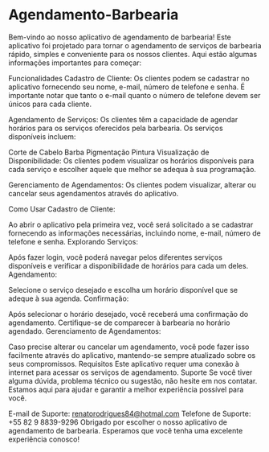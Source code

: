 
# Agendamento-Barbearia

Bem-vindo ao nosso aplicativo de agendamento de barbearia! Este aplicativo foi projetado para tornar o agendamento de serviços de barbearia rápido, simples e conveniente para os nossos clientes. Aqui estão algumas informações importantes para começar:

Funcionalidades
Cadastro de Cliente: Os clientes podem se cadastrar no aplicativo fornecendo seu nome, e-mail, número de telefone e senha. É importante notar que tanto o e-mail quanto o número de telefone devem ser únicos para cada cliente.

Agendamento de Serviços: Os clientes têm a capacidade de agendar horários para os serviços oferecidos pela barbearia. Os serviços disponíveis incluem:

Corte de Cabelo
Barba
Pigmentação
Pintura
Visualização de Disponibilidade: Os clientes podem visualizar os horários disponíveis para cada serviço e escolher aquele que melhor se adequa à sua programação.

Gerenciamento de Agendamentos: Os clientes podem visualizar, alterar ou cancelar seus agendamentos através do aplicativo.

Como Usar
Cadastro de Cliente:

Ao abrir o aplicativo pela primeira vez, você será solicitado a se cadastrar fornecendo as informações necessárias, incluindo nome, e-mail, número de telefone e senha.
Explorando Serviços:

Após fazer login, você poderá navegar pelos diferentes serviços disponíveis e verificar a disponibilidade de horários para cada um deles.
Agendamento:

Selecione o serviço desejado e escolha um horário disponível que se adeque à sua agenda.
Confirmação:

Após selecionar o horário desejado, você receberá uma confirmação do agendamento. Certifique-se de comparecer à barbearia no horário agendado.
Gerenciamento de Agendamentos:

Caso precise alterar ou cancelar um agendamento, você pode fazer isso facilmente através do aplicativo, mantendo-se sempre atualizado sobre os seus compromissos.
Requisitos
Este aplicativo requer uma conexão à internet para acessar os serviços de agendamento.
Suporte
Se você tiver alguma dúvida, problema técnico ou sugestão, não hesite em nos contatar. Estamos aqui para ajudar e garantir a melhor experiência possível para você.

E-mail de Suporte: renatorodrigues84@hotmal.com
Telefone de Suporte: +55 82 9 8839-9296
Obrigado por escolher o nosso aplicativo de agendamento de barbearia. Esperamos que você tenha uma excelente experiência conosco!